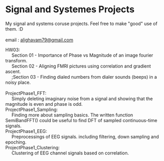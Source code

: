 # Signal and Systemes Projects
My signal and systems coruse projects. Feel free to make "good" use of them. :D  
</br>
email : alighavam79@gmail.com
</br>

HW03:  
&nbsp;&nbsp;&nbsp;&nbsp;&nbsp;Section 01 - Importance of Phase vs Magnitude of an image fourier transform.  
&nbsp;&nbsp;&nbsp;&nbsp;&nbsp;Section 02 - Aligning FMRI pictures using correlation and gradient ascent.  
&nbsp;&nbsp;&nbsp;&nbsp;&nbsp;;Section 03 - Finding dialed numbers from dialer sounds (beeps) in a noisy place.  
</br>
ProjectPhase1_FFT:  
&nbsp;&nbsp;&nbsp;&nbsp;&nbsp;Simply deleting imaginary noise from a signal and showing that the magnitude is even and phase is odd.  
ProjectPhase1_Sampling:  
&nbsp;&nbsp;&nbsp;&nbsp;&nbsp;Finding more about sampling basics. The written function SemiBandFFT() could be useful to find DFT of sampled continuous-time signals.  
ProjectPhase1_EEG:  
&nbsp;&nbsp;&nbsp;&nbsp;&nbsp;Preprocessings of EEG signals. including filtering, down sampling and epoching.  
ProjectPhase1_Clustering:  
&nbsp;&nbsp;&nbsp;&nbsp;&nbsp;Clustering of EEG channel signals based on correlation.
</br>      
